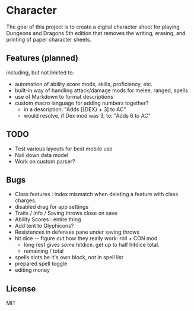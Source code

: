 Character
=========

The goal of this project is to create a digital character sheet for playing Dungeons and Dragons 5th edition that removes the writing, erasing, and printing of paper character sheets. 

## Features (planned)

including, but not limited to:

- automation of ability score mods, skills, proficiency, etc.
- built-in way of handling attack/damage mods for melee, ranged, spells
- use of Markdown to format descriptions
- custom macro language for adding numbers together?
	- in a description: "Adds [{DEX} + 3] to AC"
	- would resolve, if Dex mod was 3, to: "Adds 6 to AC"


## TODO

- Test various layouts for best mobile use
- Nail down data model
- Work on custom parser?

## Bugs

- Class features : index mismatch when deleting a feature with class charges.
- disabled drag for app settings
- Traits / Info / Saving throws close on save
- Ability Scores : entire thing
- Add tent to Glyphicons?
- Resistences in defenses pane under saving throws
- hit dice -- figure out how they really work: roll + CON mod. 
  - long rest gives _some_ hitdice. get up to half hitdice total.
  - remaining / total 
- spells slots be it's own block, not in spell list
- prepared spell toggle
- editing money

    
## License 

MIT

